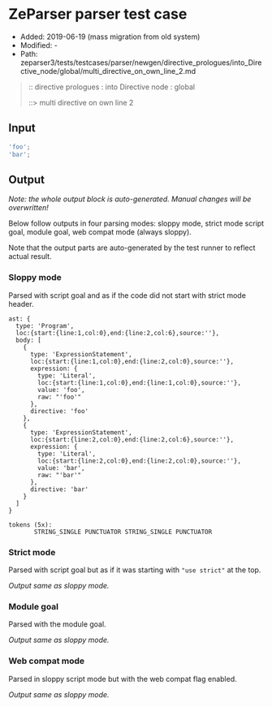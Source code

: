 # ZeParser parser test case

- Added: 2019-06-19 (mass migration from old system)
- Modified: -
- Path: zeparser3/tests/testcases/parser/newgen/directive_prologues/into_Directive_node/global/multi_directive_on_own_line_2.md

> :: directive prologues : into Directive node : global
>
> ::> multi directive on own line 2

## Input

`````js
'foo';
'bar';
`````

## Output

_Note: the whole output block is auto-generated. Manual changes will be overwritten!_

Below follow outputs in four parsing modes: sloppy mode, strict mode script goal, module goal, web compat mode (always sloppy).

Note that the output parts are auto-generated by the test runner to reflect actual result.

### Sloppy mode

Parsed with script goal and as if the code did not start with strict mode header.

`````
ast: {
  type: 'Program',
  loc:{start:{line:1,col:0},end:{line:2,col:6},source:''},
  body: [
    {
      type: 'ExpressionStatement',
      loc:{start:{line:1,col:0},end:{line:2,col:0},source:''},
      expression: {
        type: 'Literal',
        loc:{start:{line:1,col:0},end:{line:1,col:0},source:''},
        value: 'foo',
        raw: "'foo'"
      },
      directive: 'foo'
    },
    {
      type: 'ExpressionStatement',
      loc:{start:{line:2,col:0},end:{line:2,col:6},source:''},
      expression: {
        type: 'Literal',
        loc:{start:{line:2,col:0},end:{line:2,col:0},source:''},
        value: 'bar',
        raw: "'bar'"
      },
      directive: 'bar'
    }
  ]
}

tokens (5x):
       STRING_SINGLE PUNCTUATOR STRING_SINGLE PUNCTUATOR
`````

### Strict mode

Parsed with script goal but as if it was starting with `"use strict"` at the top.

_Output same as sloppy mode._

### Module goal

Parsed with the module goal.

_Output same as sloppy mode._

### Web compat mode

Parsed in sloppy script mode but with the web compat flag enabled.

_Output same as sloppy mode._
